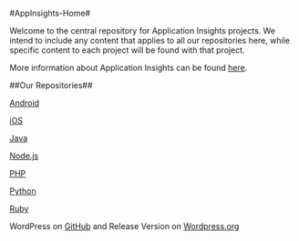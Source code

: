 #AppInsights-Home#

Welcome to the central repository for Application Insights projects. We intend to include any content that applies to all our repositories here, while specific content to each project will be found with that project.

More information about Application Insights can be found [here](http://azure.microsoft.com/en-us/documentation/articles/app-insights-get-started/).


##Our Repositories##

[Android](https://github.com/Microsoft/AppInsights-Android)

[iOS](https://github.com/Microsoft/AppInsights-iOS)

[Java](https://github.com/Microsoft/AppInsights-Java)

[Node.js](https://github.com/Microsoft/AppInsights-node.js)

[PHP](https://github.com/Microsoft/AppInsights-PHP)

[Python](https://github.com/Microsoft/AppInsights-Python)

[Ruby](https://github.com/Microsoft/AppInsights-Ruby)

WordPress on [GitHub](https://github.com/Microsoft/AppInsights-WordPress) and Release Version on [Wordpress.org](https://wordpress.org/plugins/application-insights/)





